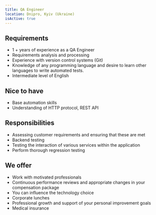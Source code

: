 ```yaml
---
title: QA Engineer
location: Dnipro, Kyiv (Ukraine)
isActive: true
---
```

## **Requirements**

* 1 + years of experience as a QA Engineer
* Requirements analysis and processing
* Experience with version control systems (Git)
* Knowledge of any programming language and desire to learn other languages to write automated tests.
* Intermediate level of English

## **Nice to have**

* Base automation skills
* Understanding of HTTP protocol, REST API

## **Responsibilities**

* Assessing customer requirements and ensuring that these are met
* Backend testing
* Testing the interaction of various services within the application
* Perform thorough regression testing

## **We offer**

* Work with motivated professionals
* Continuous performance reviews and appropriate changes in your compensation package
* You can influence the technology choice
* Corporate lunches
* Professional growth and support of your personal improvement goals
* Medical insurance